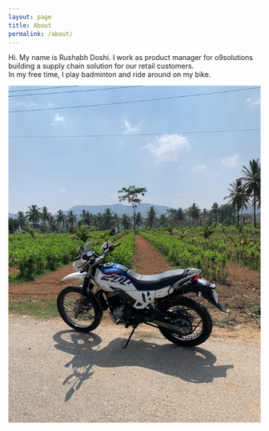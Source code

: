 ```yaml
---
layout: page
title: About
permalink: /about/
---
```



Hi. My name is Rushabh Doshi. I work as product manager for o9solutions building a supply chain solution for our retail customers. <br>
In my free time, I play badminton and ride around on my bike. 

![My Bike.jpg](/assets/IMG_3183.jpg)